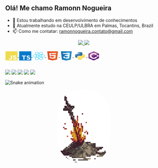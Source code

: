 ## Olá! Me chamo Ramonn Nogueira

- 🔭 Estou trabalhando em desenvolvimento de conhecimentos  
- 🌱 Atualmente estudo na CEULP/ULBRA em Palmas, Tocantins, Brazil
- 📫 Como me contatar: ramonnogueira.contato@gmail.com

<div align="center">
  <a href="https://github.com/Ramonn-prog">
  <img height="180em" src="https://github-readme-stats.vercel.app/api?username=Ramonn-prog&show_icons=true&theme=dark&include_all_commits=true&count_private=true"/>
  <img height="180em" src="https://github-readme-stats.vercel.app/api/top-langs/?username=Ramonn-prog&layout=compact&langs_count=7&theme=dark"/>
</div>
<div style="display: inline_block"><br>
  <img align="center" alt="Ramonn-Js" height="30" width="40" src="https://raw.githubusercontent.com/devicons/devicon/master/icons/javascript/javascript-plain.svg">
  <img align="center" alt="Ramonn-Ts" height="30" width="40" src="https://raw.githubusercontent.com/devicons/devicon/master/icons/typescript/typescript-plain.svg">
  <img align="center" alt="Ramonn-React" height="30" width="40" src="https://raw.githubusercontent.com/devicons/devicon/master/icons/react/react-original.svg">
  <img align="center" alt="Ramonn-HTML" height="30" width="40" src="https://raw.githubusercontent.com/devicons/devicon/master/icons/html5/html5-original.svg">
  <img align="center" alt="Ramonn-CSS" height="30" width="40" src="https://raw.githubusercontent.com/devicons/devicon/master/icons/css3/css3-original.svg">
  <img align="center" alt="Ramonn-Python" height="30" width="40" src="https://raw.githubusercontent.com/devicons/devicon/master/icons/python/python-original.svg">
  <img align="center" alt="Ramonn-Csharp" height="30" width="40" src="https://raw.githubusercontent.com/devicons/devicon/master/icons/csharp/csharp-original.svg">

</div>
 
   ##
 
<div> 
  <a href="https://www.youtube.com/channel/UC1TxOv0aluKzpozXZ1x_1uA" target="_blank"><img src="https://img.shields.io/badge/YouTube-FF0000?style=for-the-badge&logo=youtube&logoColor=white" target="_blank"></a>
  <a href="https://www.instagram.com/_ramonnprog/" target="_blank"><img src="https://img.shields.io/badge/-Instagram-%23E4405F?style=for-the-badge&logo=instagram&logoColor=white" target="_blank"></a>
 <a href="https://discord.gg/tGwZExVdvU" target="_blank"><img src="https://img.shields.io/badge/Discord-7289DA?style=for-the-badge&logo=discord&logoColor=white" target="_blank"></a> 
  <a href = "mailto:ramonnogueira.contato@gmail.com"><img src="https://img.shields.io/badge/-Gmail-%23333?style=for-the-badge&logo=gmail&logoColor=white" target="_blank"></a>
  <a href="https://www.linkedin.com/in/ramonn-nogueira-0a16b2212/" target="_blank"><img src="https://img.shields.io/badge/-LinkedIn-%230077B5?style=for-the-badge&logo=linkedin&logoColor=white" target="_blank"></a> 
 
  ![Snake animation](https://github.com/Ramonn-prog/Ramonn-prog/blob/output/github-contribution-grid-snake.svg)
</div>

 <div align="center">
  <a href="https://wa.me/message/P7Z7N6E5PQRNO1" target="_blank"><img align="center" alt="gif" height="236" width="172" style="border-radius:80px;" src="tumblr_inline_nxeeqaPJK01sjhna2_250.gif">

</div>

